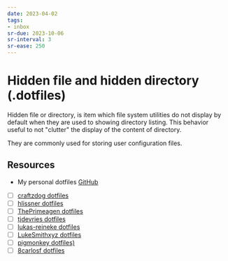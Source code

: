 ```yaml
---
date: 2023-04-02
tags:
- inbox
sr-due: 2023-10-06
sr-interval: 3
sr-ease: 250
---
```


# Hidden file and hidden directory (.dotfiles)

Hidden file or directory, is item which file system utilities do not display by
default when they are used to showing directory listing. This behavior useful to
not "clutter" the display of the content of directory.

They are commonly used for storing user configuration files.

## Resources

- My personal dotfiles [GitHub](https://github.com/inom-Turdikulov/dotfiles)
- [ ] [craftzdog dotfiles](https://github.com/craftzdog/dotfiles-public)
- [ ] [hlissner dotfiles](https://github.com/hlissner/dotfiles)
- [ ] [ThePrimeagen dotfiles](https://github.com/ThePrimeagen/.dotfiles)
- [ ] [tjdevries dotfiles](https://github.com/tjdevries/config_manager)
- [ ] [lukas-reineke dotfiles](https://github.com/lukas-reineke/dotfiles)
- [ ] [LukeSmithxyz dotfiles](https://github.com/LukeSmithxyz/voidrice)
- [ ] [pigmonkey dotfiles)](https://github.com/pigmonkey/dotfiles)
- [ ] [8carlosf dotfiles](https://github.com/8carlosf/dotfiles)
